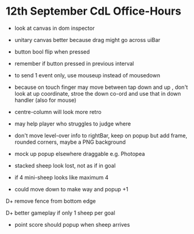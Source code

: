 # 12th September CdL Office-Hours

+ look at canvas in dom inspector

+ unitary canvas better because drag might go across uiBar

+ button bool flip when pressed

+ remember if button pressed in previous interval

+ to send 1 event only, use mouseup instead of mousedown

+ because on touch finger may move between tap down and up , don't look at up coordinate, stroe the down co-ord and use that in down handler (also for mouse)

+ centre-column will look more retro
+ may help player who struggles to judge where

+ don't move level-over info to rightBar, keep on popup but add frame, rounded corners, maybe a PNG background

+ mock up popup elsewhere draggable e.g. Photopea

+ stacked sheep look lost, not as if in goal

+ if 4 mini-sheep looks like maximum 4

+ could move down to make way and popup +1

D+ remove fence from bottom edge

D+ better gameplay if only 1 sheep per goal

+ point score should popup when sheep arrives
